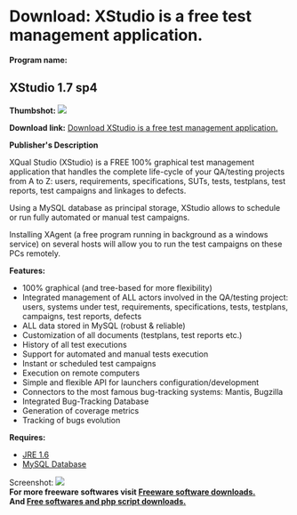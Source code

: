 # Download: XStudio is a free test management application.

**Program name:**

## XStudio 1.7 sp4

  
**Thumbshot:** ![](http://www.freewarefiles.com/screenshot/xstudio03_md.gif)   
  
**Download link:** [Download XStudio is a free test management application.](http://freesoftwares.boysofts.com/XStudio_program_38521.html)  
  


**Publisher's Description**  
  


XQual Studio (XStudio) is a FREE 100% graphical test management application that handles the complete life-cycle of your QA/testing projects from A to Z: users, requirements, specifications, SUTs, tests, testplans, test reports, test campaigns and linkages to defects. 

Using a MySQL database as principal storage, XStudio allows to schedule or run fully automated or manual test campaigns.

Installing XAgent (a free program running in background as a windows service) on several hosts will allow you to run the test campaigns on these PCs remotely.

**Features:**

  * 100% graphical (and tree-based for more flexibility) 
  * Integrated management of ALL actors involved in the QA/testing project: users, systems under test, requirements, specifications, tests, testplans, campaigns, test reports, defects 
  * ALL data stored in MySQL (robust & reliable) 
  * Customization of all documents (testplans, test reports etc.) 
  * History of all test executions 
  * Support for automated and manual tests execution 
  * Instant or scheduled test campaigns 
  * Execution on remote computers 
  * Simple and flexible API for launchers configuration/development 
  * Connectors to the most famous bug-tracking systems: Mantis, Bugzilla 
  * Integrated Bug-Tracking Database 
  * Generation of coverage metrics 
  * Tracking of bugs evolution 

**Requires:**

  * [JRE 1.6](http://java.sun.com/javase/downloads/index.jsp)
  * [MySQL Database](http://www.freewarefiles.com/program_4_47_13992.html)

  
  
Screenshot: ![](http://www.freewarefiles.com/screenshot/xstudio03.gif)   
**For more freeware softwares visit [Freeware software downloads.](http://freesoftwares.boysofts.com/)**   
**And [Free softwares and php script downloads.](http://www.boysofts.com/)**
